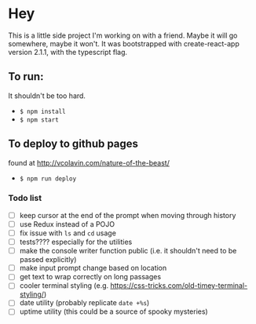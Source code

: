 # Hey

This is a little side project I'm working on with a friend. Maybe it will go somewhere, maybe it won't. It was bootstrapped with create-react-app version 2.1.1, with the typescript flag.

## To run:

It shouldn't be too hard.

-   `$ npm install`
-   `$ npm start`

## To deploy to github pages

found at http://vcolavin.com/nature-of-the-beast/

-   `$ npm run deploy`

### Todo list

-   [ ] keep cursor at the end of the prompt when moving through history
-   [ ] use Redux instead of a POJO
-   [ ] fix issue with `ls` and `cd` usage
-   [ ] tests???? especially for the utilities
-   [ ] make the console writer function public (i.e. it shouldn't need to be passed explicitly)
-   [ ] make input prompt change based on location
-   [ ] get text to wrap correctly on long passages
-   [ ] cooler terminal styling (e.g. https://css-tricks.com/old-timey-terminal-styling/)
-   [ ] date utility (probably replicate `date +%s`)
-   [ ] uptime utility (this could be a source of spooky mysteries)
